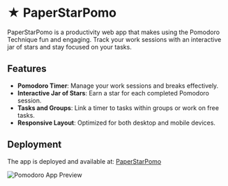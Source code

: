 # ★ PaperStarPomo 

PaperStarPomo is a productivity web app that makes using the Pomodoro Technique fun and engaging. Track your work sessions with an interactive jar of stars and stay focused on your tasks.

## Features

- **Pomodoro Timer**: Manage your work sessions and breaks effectively.
- **Interactive Jar of Stars**: Earn a star for each completed Pomodoro session.
- **Tasks and Groups**: Link a timer to tasks within groups or work on free tasks.
- **Responsive Layout**: Optimized for both desktop and mobile devices.

## Deployment

The app is deployed and available at: [PaperStarPomo](https://alicyang.github.io/PaperStarPomo/)

![Pomodoro App Preview](./src/assets/pomoScreenshot.png)
